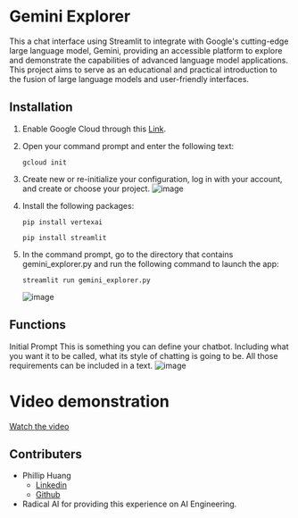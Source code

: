 # Gemini Explorer

This a chat interface using Streamlit to integrate with Google's cutting-edge large language model, Gemini, providing an accessible platform to explore and demonstrate the capabilities of advanced language model applications. This project aims to serve as an educational and practical introduction to the fusion of large language models and user-friendly interfaces.

## Installation

1. Enable Google Cloud through this [Link](https://cloud.google.com/cloud-console?utm_source=google&utm_medium=cpc&utm_campaign=na-US-all-en-dr-bkws-all-all-trial-e-dr-1707554&utm_content=text-ad-none-any-DEV_c-CRE_665735422256-ADGP_Hybrid%20%7C%20BKWS%20-%20MIX%20%7C%20Txt-Management%20Tools-Cloud%20Console-KWID_43700077225654741-kwd-55675752867&utm_term=KW_google%20cloud%20console-ST_google%20cloud%20console&gad_source=1&gclid=Cj0KCQiArrCvBhCNARIsAOkAGcXO2_affz2IH9q_ps1LDwrdsOe43AmOiJps1j9UK_ri0mnBWRd9eA0aApkNEALw_wcB&gclsrc=aw.ds).

2. Open your command prompt and enter the following text:
   ```
   gcloud init
   ```

3. Create new or re-initialize your configuration, log in with your account, and create or choose your project.
   ![image](https://github.com/philliphjhuang/RadicalX/assets/30792325/6e345325-36fb-4ba8-b65a-82d2cb023294)

4. Install the following packages:
   ```
   pip install vertexai
   ```
   ```
   pip install streamlit
   ```
5. In the command prompt, go to the directory that contains gemini_explorer.py and run the following command to launch the app:
   ```
   streamlit run gemini_explorer.py
   ```
   ![image](https://github.com/philliphjhuang/RadicalX/assets/30792325/29cc315f-b296-4294-bcc6-ad55a85ee7ca)
## Functions
Initial Prompt
This is something you can define your chatbot. Including what you want it to be called, what its style of chatting is going to be. All those requirements can be included in a text.
![image](https://github.com/philliphjhuang/RadicalX/assets/30792325/ecbf087a-ce87-4590-9af4-15c5870e602b)

# Video demonstration
[Watch the video](https://www.loom.com/share/bf2035feca7a4380af98af9b9f17aa8f?sid=9dde2dc4-7e3a-45da-8941-94f55c6fd271)

## Contributers
- Phillip Huang
  - [Linkedin](https://www.linkedin.com/in/phillip-huang-449b64229/)
  - [Github](https://github.com/philliphjhuang)
- Radical AI for providing this experience on AI Engineering.
